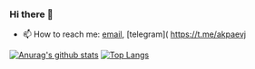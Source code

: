 ### Hi there 👋
- 📫 How to reach me: [email](mailto:akpaevj@gmail.com), [telegram](
https://t.me/akpaevj

[![Anurag's github stats](https://github-readme-stats.vercel.app/api?username=akpaevj&count_private=true&show_icons=true)](https://github.com/akpaevj)
[![Top Langs](https://github-readme-stats.vercel.app/api/top-langs/?username=akpaevj&count_private=true&hide=css&layout=compact)](https://github.com/akpaevj)
